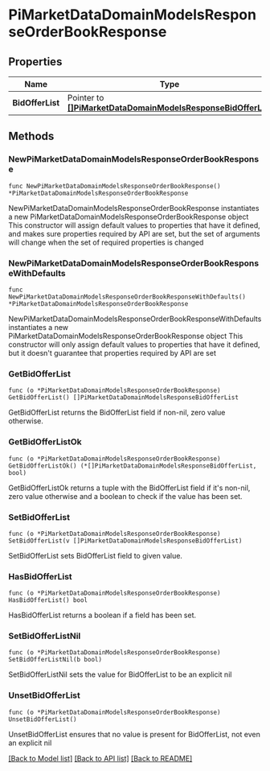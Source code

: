 # PiMarketDataDomainModelsResponseOrderBookResponse

## Properties

Name | Type | Description | Notes
------------ | ------------- | ------------- | -------------
**BidOfferList** | Pointer to [**[]PiMarketDataDomainModelsResponseBidOfferList**](PiMarketDataDomainModelsResponseBidOfferList.md) |  | [optional] 

## Methods

### NewPiMarketDataDomainModelsResponseOrderBookResponse

`func NewPiMarketDataDomainModelsResponseOrderBookResponse() *PiMarketDataDomainModelsResponseOrderBookResponse`

NewPiMarketDataDomainModelsResponseOrderBookResponse instantiates a new PiMarketDataDomainModelsResponseOrderBookResponse object
This constructor will assign default values to properties that have it defined,
and makes sure properties required by API are set, but the set of arguments
will change when the set of required properties is changed

### NewPiMarketDataDomainModelsResponseOrderBookResponseWithDefaults

`func NewPiMarketDataDomainModelsResponseOrderBookResponseWithDefaults() *PiMarketDataDomainModelsResponseOrderBookResponse`

NewPiMarketDataDomainModelsResponseOrderBookResponseWithDefaults instantiates a new PiMarketDataDomainModelsResponseOrderBookResponse object
This constructor will only assign default values to properties that have it defined,
but it doesn't guarantee that properties required by API are set

### GetBidOfferList

`func (o *PiMarketDataDomainModelsResponseOrderBookResponse) GetBidOfferList() []PiMarketDataDomainModelsResponseBidOfferList`

GetBidOfferList returns the BidOfferList field if non-nil, zero value otherwise.

### GetBidOfferListOk

`func (o *PiMarketDataDomainModelsResponseOrderBookResponse) GetBidOfferListOk() (*[]PiMarketDataDomainModelsResponseBidOfferList, bool)`

GetBidOfferListOk returns a tuple with the BidOfferList field if it's non-nil, zero value otherwise
and a boolean to check if the value has been set.

### SetBidOfferList

`func (o *PiMarketDataDomainModelsResponseOrderBookResponse) SetBidOfferList(v []PiMarketDataDomainModelsResponseBidOfferList)`

SetBidOfferList sets BidOfferList field to given value.

### HasBidOfferList

`func (o *PiMarketDataDomainModelsResponseOrderBookResponse) HasBidOfferList() bool`

HasBidOfferList returns a boolean if a field has been set.

### SetBidOfferListNil

`func (o *PiMarketDataDomainModelsResponseOrderBookResponse) SetBidOfferListNil(b bool)`

 SetBidOfferListNil sets the value for BidOfferList to be an explicit nil

### UnsetBidOfferList
`func (o *PiMarketDataDomainModelsResponseOrderBookResponse) UnsetBidOfferList()`

UnsetBidOfferList ensures that no value is present for BidOfferList, not even an explicit nil

[[Back to Model list]](../README.md#documentation-for-models) [[Back to API list]](../README.md#documentation-for-api-endpoints) [[Back to README]](../README.md)


